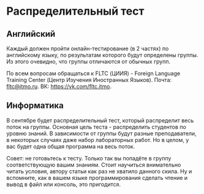# Распределительный тест

## Английский

Каждый должен пройти онлайн-тестирование (в 2 частях) по английскому языку, по результатам которого будут определены группы. Из этого очевидно, что группы отличаются от обычных групп.

По всем вопросам обращаться к FLTC (ЦИИЯ) - Foreign Language Training Center (Центр Изучения Иностранных Языков). Почта: fltc@itmo.ru. ВК: https://vk.com/fltc.itmo.

## Информатика

В сентябре будет распределительный тест, который распределит весь поток на группы. Основная цель теста - распределить студентов по уровню знаний. В зависимости от группы будут разные преподаватели, в некоторых случаях даже набор лабораторных работ. Но в целом, у вас будет одна общая программа на весь поток.

Совет: не готовьтесь к тесту. Только так вы попадёте в группу соответствующую вашим знаниям. Стоит научиться внимательно читать условия, автору статьи как раз не хватило данного скила. Ну и вспомните, как в вашем языке программирования сделать чтение и вывод в файл или консоль, это пригодится.